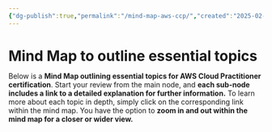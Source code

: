 ```yaml
---
{"dg-publish":true,"permalink":"/mind-map-aws-ccp/","created":"2025-02-06T13:29:04.459+05:30"}
---
```


# Mind Map to outline essential topics

<style>
* {
  margin: 0;
  padding: 0;
}
#mindmap {
  display: block;
  width: 70vw;
  height: 80vh;
}
</style>
<link rel="stylesheet" href="https://cdn.jsdelivr.net/npm/markmap-toolbar@0.15.4/dist/style.css">

<p>Below is a <b>Mind Map outlining essential topics for AWS Cloud Practitioner certification</b>. Start your review from the main node, and <b>each sub-node includes a link to a detailed explanation for further information.</b> To learn more about each topic in depth, simply click on the corresponding link within the mind map. You have the option to <b>zoom in and out within the mind map for a closer or wider view.</b></p>

<svg id="mindmap"></svg>
<script src="https://cdn.jsdelivr.net/npm/d3@7.8.5/dist/d3.min.js"></script><script src="https://cdn.jsdelivr.net/npm/markmap-view@0.15.4/dist/browser/index.js"></script><script src="https://cdn.jsdelivr.net/npm/markmap-toolbar@0.15.4/dist/index.js"></script><script>(()=>{setTimeout(()=>{const{markmap:M,mm:ge}=window,me=new M.Toolbar;me.attach(ge);const fe=me.render();fe.setAttribute("style","position:absolute;bottom:20px;right:20px"),document.body.append(fe)})})()</script><script>((F,I,R,H)=>{const X=F();window.mm=X.Markmap.create("svg#mindmap",(I||X.deriveOptions)(H),R)})(()=>window.markmap,null,{"type":"list_item","depth":0,"payload":{"lines":[0,1]},"content":"AWS Cloud Practitioner Study Notes","children":[{"type":"list_item","depth":1,"payload":{"lines":[1,2]},"content":"<a href=\"https://kananinirav.com/study-guide.html\">Study Guide</a>","children":[]},{"type":"list_item","depth":1,"payload":{"lines":[2,3]},"content":"<a href=\"https://kananinirav.com/sections/cloud_computing.html#cloud-computing\">Cloud Computing</a>","children":[{"type":"list_item","depth":2,"payload":{"lines":[3,4]},"content":"<a href=\"https://kananinirav.com/sections/cloud_computing.html#what-is-cloud-computing\">What is Cloud Computing?</a>","children":[{"type":"list_item","depth":3,"payload":{"lines":[4,5]},"content":"<a href=\"https://kananinirav.com/sections/cloud_computing.html#the-deployment-models-of-the-cloud\">The Deployment Models of the Cloud</a>","children":[]},{"type":"list_item","depth":3,"payload":{"lines":[5,6]},"content":"<a href=\"https://kananinirav.com/sections/cloud_computing.html#the-five-characteristics-of-cloud-computing\">The Five Characteristics of Cloud Computing</a>","children":[]},{"type":"list_item","depth":3,"payload":{"lines":[6,7]},"content":"<a href=\"https://kananinirav.com/sections/cloud_computing.html#six-advantages-of-cloud-computing\">Six Advantages of Cloud Computing</a>","children":[]},{"type":"list_item","depth":3,"payload":{"lines":[7,8]},"content":"<a href=\"https://kananinirav.com/sections/cloud_computing.html#problems-solved-by-the-cloud\">Problems solved by the Cloud</a>","children":[]},{"type":"list_item","depth":3,"payload":{"lines":[8,9]},"content":"<a href=\"https://kananinirav.com/sections/cloud_computing.html#types-of-cloud-computing\">Types of Cloud Computing</a>","children":[]},{"type":"list_item","depth":3,"payload":{"lines":[9,10]},"content":"<a href=\"https://kananinirav.com/sections/cloud_computing.html#example-of-cloud-computing-types\">Example of Cloud Computing Types</a>","children":[]},{"type":"list_item","depth":3,"payload":{"lines":[10,11]},"content":"<a href=\"https://kananinirav.com/sections/cloud_computing.html#pricing-of-the-cloud--quick-overview\">Pricing of the Cloud – Quick Overview</a>","children":[]},{"type":"list_item","depth":3,"payload":{"lines":[11,12]},"content":"<a href=\"https://kananinirav.com/sections/cloud_computing.html#aws-cloud-use-cases\">AWS Cloud Use Cases</a>","children":[]}]},{"type":"list_item","depth":2,"payload":{"lines":[12,13]},"content":"<a href=\"https://kananinirav.com/sections/cloud_computing.html#aws-global-infrastructure\">AWS Global Infrastructure</a>","children":[{"type":"list_item","depth":3,"payload":{"lines":[13,14]},"content":"<a href=\"https://kananinirav.com/sections/cloud_computing.html#aws-regions\">AWS Regions</a>","children":[]},{"type":"list_item","depth":3,"payload":{"lines":[14,15]},"content":"<a href=\"https://kananinirav.com/sections/cloud_computing.html#how-to-choose-an-aws-region\">How to choose an AWS Region?</a>","children":[]},{"type":"list_item","depth":3,"payload":{"lines":[15,16]},"content":"<a href=\"https://kananinirav.com/sections/cloud_computing.html#aws-availability-zones\">AWS Availability Zones</a>","children":[]},{"type":"list_item","depth":3,"payload":{"lines":[16,17]},"content":"<a href=\"https://kananinirav.com/sections/cloud_computing.html#aws-points-of-presence-edge-locations\">AWS Points of Presence (Edge Locations)</a>","children":[]}]},{"type":"list_item","depth":2,"payload":{"lines":[17,18]},"content":"<a href=\"https://kananinirav.com/sections/cloud_computing.html#tour-of-the-aws-console\">Tour of the AWS Console</a>","children":[]},{"type":"list_item","depth":2,"payload":{"lines":[18,19]},"content":"<a href=\"https://kananinirav.com/sections/cloud_computing.html#shared-responsibility-model\">Shared Responsibility Model</a>","children":[]}]},{"type":"list_item","depth":1,"payload":{"lines":[19,20]},"content":"<a href=\"https://kananinirav.com/sections/iam.html#iam-identity-access--management\">IAM: Identity Access &amp; Management</a>","children":[{"type":"list_item","depth":2,"payload":{"lines":[20,21]},"content":"<a href=\"https://kananinirav.com/sections/iam.html#what-is-iam\">What Is IAM?</a>","children":[{"type":"list_item","depth":3,"payload":{"lines":[21,22]},"content":"<a href=\"https://kananinirav.com/sections/iam.html#iam-users--groups\">IAM: Users &amp; Groups</a>","children":[]},{"type":"list_item","depth":3,"payload":{"lines":[22,23]},"content":"<a href=\"https://kananinirav.com/sections/iam.html#iam-permissions\">IAM: Permissions</a>","children":[]},{"type":"list_item","depth":3,"payload":{"lines":[23,24]},"content":"<a href=\"https://kananinirav.com/sections/iam.html#iam-policies-inheritance\">IAM Policies Inheritance</a>","children":[]},{"type":"list_item","depth":3,"payload":{"lines":[24,25]},"content":"<a href=\"https://kananinirav.com/sections/iam.html#iam-policies-structure\">IAM Policies Structure</a>","children":[]},{"type":"list_item","depth":3,"payload":{"lines":[25,26]},"content":"<a href=\"https://kananinirav.com/sections/iam.html#iam--password-policy\">IAM – Password Policy</a>","children":[]},{"type":"list_item","depth":3,"payload":{"lines":[26,27]},"content":"<a href=\"https://kananinirav.com/sections/iam.html#iam-roles-for-services\">IAM Roles for Services</a>","children":[]},{"type":"list_item","depth":3,"payload":{"lines":[27,28]},"content":"<a href=\"https://kananinirav.com/sections/iam.html#iam-security-tools\">IAM Security Tools</a>","children":[]},{"type":"list_item","depth":3,"payload":{"lines":[28,29]},"content":"<a href=\"https://kananinirav.com/sections/iam.html#iam-guidelines--best-practices\">IAM Guidelines &amp; Best Practices</a>","children":[]},{"type":"list_item","depth":3,"payload":{"lines":[29,30]},"content":"<a href=\"https://kananinirav.com/sections/iam.html#shared-responsibility-model-for-iam\">Shared Responsibility Model for IAM</a>","children":[]}]},{"type":"list_item","depth":2,"payload":{"lines":[30,31]},"content":"<a href=\"https://kananinirav.com/sections/iam.html#multi-factor-authentication---mfa\">Multi Factor Authentication - MFA</a>","children":[]},{"type":"list_item","depth":2,"payload":{"lines":[31,32]},"content":"<a href=\"https://kananinirav.com/sections/iam.html#mfa-devices-options-in-aws\">MFA devices options in AWS</a>","children":[]},{"type":"list_item","depth":2,"payload":{"lines":[32,33]},"content":"<a href=\"https://kananinirav.com/sections/iam.html#how-can-users-access-aws-\">How can users access AWS ?</a>","children":[]},{"type":"list_item","depth":2,"payload":{"lines":[33,34]},"content":"<a href=\"https://kananinirav.com/sections/iam.html#whats-the-aws-cli\">What’s the AWS CLI?</a>","children":[]},{"type":"list_item","depth":2,"payload":{"lines":[34,35]},"content":"<a href=\"https://kananinirav.com/sections/iam.html#whats-the-aws-sdk\">What’s the AWS SDK?</a>","children":[]},{"type":"list_item","depth":2,"payload":{"lines":[35,36]},"content":"<a href=\"https://kananinirav.com/sections/iam.html#iam-section--summary\">IAM Section – Summary</a>","children":[]}]},{"type":"list_item","depth":1,"payload":{"lines":[36,37]},"content":"<a href=\"https://kananinirav.com/sections/ec2.html#ec2-virtual-machines\">EC2: Virtual Machines</a>","children":[{"type":"list_item","depth":2,"payload":{"lines":[37,38]},"content":"<a href=\"https://kananinirav.com/sections/ec2.html#what-is-amazon-ec2\">What is Amazon EC2?</a>","children":[{"type":"list_item","depth":3,"payload":{"lines":[38,39]},"content":"<a href=\"https://kananinirav.com/sections/ec2.html#ec2-sizing--configuration-options\">EC2 sizing &amp; configuration options</a>","children":[]},{"type":"list_item","depth":3,"payload":{"lines":[39,40]},"content":"<a href=\"https://kananinirav.com/sections/ec2.html#ec2-user-data\">EC2 User Data</a>","children":[]},{"type":"list_item","depth":3,"payload":{"lines":[40,41]},"content":"<a href=\"https://kananinirav.com/sections/ec2.html#ec2-instance-types---overview\">EC2 Instance Types - Overview</a>","children":[{"type":"list_item","depth":4,"payload":{"lines":[41,42]},"content":"<a href=\"https://kananinirav.com/sections/ec2.html#general-purpose\">General Purpose</a>","children":[]},{"type":"list_item","depth":4,"payload":{"lines":[42,43]},"content":"<a href=\"https://kananinirav.com/sections/ec2.html#compute-optimized\">Compute Optimized</a>","children":[]},{"type":"list_item","depth":4,"payload":{"lines":[43,44]},"content":"<a href=\"https://kananinirav.com/sections/ec2.html#memory-optimized\">Memory Optimized</a>","children":[]},{"type":"list_item","depth":4,"payload":{"lines":[44,45]},"content":"<a href=\"https://kananinirav.com/sections/ec2.html#storage-optimized\">Storage Optimized</a>","children":[]}]},{"type":"list_item","depth":3,"payload":{"lines":[45,46]},"content":"<a href=\"https://kananinirav.com/sections/ec2.html#ec2-instance-types-example\">EC2 Instance Types: example</a>","children":[]}]},{"type":"list_item","depth":2,"payload":{"lines":[46,47]},"content":"<a href=\"https://kananinirav.com/sections/ec2.html#introduction-to-security-groups\">Introduction to Security Groups</a>","children":[{"type":"list_item","depth":3,"payload":{"lines":[47,48]},"content":"<a href=\"https://kananinirav.com/sections/ec2.html#deeper-dive\">Deeper Dive</a>","children":[]},{"type":"list_item","depth":3,"payload":{"lines":[48,49]},"content":"<a href=\"https://kananinirav.com/sections/ec2.html#security-groups-diagram\">Security Groups Diagram</a>","children":[]},{"type":"list_item","depth":3,"payload":{"lines":[49,50]},"content":"<a href=\"https://kananinirav.com/sections/ec2.html#good-to-know\">Good to know</a>","children":[]}]},{"type":"list_item","depth":2,"payload":{"lines":[50,51]},"content":"<a href=\"https://kananinirav.com/sections/ec2.html#classic-ports-to-know\">Classic Ports to know</a>","children":[]},{"type":"list_item","depth":2,"payload":{"lines":[51,52]},"content":"<a href=\"https://kananinirav.com/sections/ec2.html#ec2-instance-launch-types\">EC2 Instance Launch Types</a>","children":[{"type":"list_item","depth":3,"payload":{"lines":[52,53]},"content":"<a href=\"https://kananinirav.com/sections/ec2.html#on-demand-instance\">On Demand Instance</a>","children":[]},{"type":"list_item","depth":3,"payload":{"lines":[53,54]},"content":"<a href=\"https://kananinirav.com/sections/ec2.html#reserved-instances\">Reserved Instances</a>","children":[]},{"type":"list_item","depth":3,"payload":{"lines":[54,55]},"content":"<a href=\"https://kananinirav.com/sections/ec2.html#savings-plans\">Savings Plans</a>","children":[]},{"type":"list_item","depth":3,"payload":{"lines":[55,56]},"content":"<a href=\"https://kananinirav.com/sections/ec2.html#spot-instances\">Spot Instances</a>","children":[]},{"type":"list_item","depth":3,"payload":{"lines":[56,57]},"content":"<a href=\"https://kananinirav.com/sections/ec2.html#dedicated-hosts\">Dedicated Hosts</a>","children":[]},{"type":"list_item","depth":3,"payload":{"lines":[57,58]},"content":"<a href=\"https://kananinirav.com/sections/ec2.html#dedicated-instances\">Dedicated Instances</a>","children":[]},{"type":"list_item","depth":3,"payload":{"lines":[58,59]},"content":"<a href=\"https://kananinirav.com/sections/ec2.html#capacity-reservations\">Capacity Reservations</a>","children":[]}]},{"type":"list_item","depth":2,"payload":{"lines":[59,60]},"content":"<a href=\"https://kananinirav.com/sections/ec2.html#which-purchasing-option-is-right-for-me\">Which purchasing option is right for me?</a>","children":[]},{"type":"list_item","depth":2,"payload":{"lines":[60,61]},"content":"<a href=\"https://kananinirav.com/sections/ec2.html#price-comparison-example--m4large--us-east-1\">Price Comparison Example – m4.large – us-east-1</a>","children":[]},{"type":"list_item","depth":2,"payload":{"lines":[61,62]},"content":"<a href=\"https://kananinirav.com/sections/ec2.html#shared-responsibility-model-for-ec2\">Shared Responsibility Model for EC2</a>","children":[]},{"type":"list_item","depth":2,"payload":{"lines":[62,63]},"content":"<a href=\"https://kananinirav.com/sections/ec2.html#ec2-section--summary\">EC2 Section – Summary</a>","children":[]}]},{"type":"list_item","depth":1,"payload":{"lines":[63,64]},"content":"<a href=\"https://kananinirav.com/sections/ec2_storage.html#ec2-instance-storage\">EC2 Instance Storage</a>","children":[{"type":"list_item","depth":2,"payload":{"lines":[64,65]},"content":"<a href=\"https://kananinirav.com/sections/ec2_storage.html#ebs-volumes\">EBS Volumes</a>","children":[{"type":"list_item","depth":3,"payload":{"lines":[65,66]},"content":"<a href=\"https://kananinirav.com/sections/ec2_storage.html#whats-an-ebs-volume\">What’s an EBS Volume?</a>","children":[]},{"type":"list_item","depth":3,"payload":{"lines":[66,67]},"content":"<a href=\"https://kananinirav.com/sections/ec2_storage.html#ebs-volume\">EBS Volume</a>","children":[]},{"type":"list_item","depth":3,"payload":{"lines":[67,68]},"content":"<a href=\"https://kananinirav.com/sections/ec2_storage.html#ebs--delete-on-termination-attribute\">EBS – Delete on Termination attribute</a>","children":[]},{"type":"list_item","depth":3,"payload":{"lines":[68,69]},"content":"<a href=\"https://kananinirav.com/sections/ec2_storage.html#ebs-snapshots\">EBS Snapshots</a>","children":[]},{"type":"list_item","depth":3,"payload":{"lines":[69,70]},"content":"<a href=\"https://kananinirav.com/sections/ec2_storage.html#ebs-snapshots-features\">EBS Snapshots Features</a>","children":[]}]},{"type":"list_item","depth":2,"payload":{"lines":[70,71]},"content":"<a href=\"https://kananinirav.com/sections/ec2_storage.html#efs-elastic-file-system\">EFS: Elastic File System</a>","children":[]},{"type":"list_item","depth":2,"payload":{"lines":[71,72]},"content":"<a href=\"https://kananinirav.com/sections/ec2_storage.html#efs-infrequent-access-efs-ia\">EFS Infrequent Access (EFS-IA)</a>","children":[]},{"type":"list_item","depth":2,"payload":{"lines":[72,73]},"content":"<a href=\"https://kananinirav.com/sections/ec2_storage.html#amazon-fsx--overview\">Amazon FSx – Overview</a>","children":[{"type":"list_item","depth":3,"payload":{"lines":[73,74]},"content":"<a href=\"https://kananinirav.com/sections/ec2_storage.html#amazon-fsx-for-windows-file-server\">Amazon FSx for Windows File Server</a>","children":[]},{"type":"list_item","depth":3,"payload":{"lines":[74,75]},"content":"<a href=\"https://kananinirav.com/sections/ec2_storage.html#amazon-fsx-for-lustre\">Amazon FSx for Lustre</a>","children":[]}]},{"type":"list_item","depth":2,"payload":{"lines":[75,76]},"content":"<a href=\"https://kananinirav.com/sections/ec2_storage.html#ec2-instance-store\">EC2 Instance Store</a>","children":[]},{"type":"list_item","depth":2,"payload":{"lines":[76,77]},"content":"<a href=\"https://kananinirav.com/sections/ec2_storage.html#shared-responsibility-model-for-ec2-storage\">Shared Responsibility Model for EC2 Storage</a>","children":[]},{"type":"list_item","depth":2,"payload":{"lines":[77,78]},"content":"<a href=\"https://kananinirav.com/sections/ec2_storage.html#ami-overview\">AMI Overview</a>","children":[{"type":"list_item","depth":3,"payload":{"lines":[78,79]},"content":"<a href=\"https://kananinirav.com/sections/ec2_storage.html#ami-process-from-an-ec2-instance\">AMI Process (from an EC2 instance)</a>","children":[]}]},{"type":"list_item","depth":2,"payload":{"lines":[79,80]},"content":"<a href=\"https://kananinirav.com/sections/ec2_storage.html#ec2-image-builder\">EC2 Image Builder</a>","children":[]}]},{"type":"list_item","depth":1,"payload":{"lines":[80,81]},"content":"<a href=\"https://kananinirav.com/sections/elb_asg.html#elastic-load-balancing--auto-scaling-groups\">Elastic Load Balancing &amp; Auto Scaling Groups</a>","children":[{"type":"list_item","depth":2,"payload":{"lines":[81,82]},"content":"<a href=\"https://kananinirav.com/sections/elb_asg.html#scalability--high-availability\">Scalability &amp; High Availability</a>","children":[]},{"type":"list_item","depth":2,"payload":{"lines":[82,83]},"content":"<a href=\"https://kananinirav.com/sections/elb_asg.html#vertical-scalability\">Vertical Scalability</a>","children":[]},{"type":"list_item","depth":2,"payload":{"lines":[83,84]},"content":"<a href=\"https://kananinirav.com/sections/elb_asg.html#horizontal-scalability\">Horizontal Scalability</a>","children":[]},{"type":"list_item","depth":2,"payload":{"lines":[84,85]},"content":"<a href=\"https://kananinirav.com/sections/elb_asg.html#high-availability\">High Availability</a>","children":[]},{"type":"list_item","depth":2,"payload":{"lines":[85,86]},"content":"<a href=\"https://kananinirav.com/sections/elb_asg.html#high-availability--scalability-for-ec2\">High Availability &amp; Scalability For EC2</a>","children":[]},{"type":"list_item","depth":2,"payload":{"lines":[86,87]},"content":"<a href=\"https://kananinirav.com/sections/elb_asg.html#scalability-vs-elasticity-vs-agility\">Scalability vs Elasticity (vs Agility)</a>","children":[]},{"type":"list_item","depth":2,"payload":{"lines":[87,88]},"content":"<a href=\"https://kananinirav.com/sections/elb_asg.html#what-is-load-balancing\">What is load balancing?</a>","children":[{"type":"list_item","depth":3,"payload":{"lines":[88,89]},"content":"<a href=\"https://kananinirav.com/sections/elb_asg.html#why-use-a-load-balancer\">Why use a load balancer?</a>","children":[]},{"type":"list_item","depth":3,"payload":{"lines":[89,90]},"content":"<a href=\"https://kananinirav.com/sections/elb_asg.html#why-use-an-elastic-load-balancer\">Why use an Elastic Load Balancer?</a>","children":[]}]},{"type":"list_item","depth":2,"payload":{"lines":[90,91]},"content":"<a href=\"https://kananinirav.com/sections/elb_asg.html#whats-an-auto-scaling-group\">What’s an Auto Scaling Group?</a>","children":[{"type":"list_item","depth":3,"payload":{"lines":[91,92]},"content":"<a href=\"https://kananinirav.com/sections/elb_asg.html#auto-scaling-groups-scaling-strategies\">Auto Scaling Groups Scaling Strategies</a>","children":[]}]},{"type":"list_item","depth":2,"payload":{"lines":[92,93]},"content":"<a href=\"https://kananinirav.com/sections/elb_asg.html#elb--asg-summary\">ELB &amp; ASG Summary</a>","children":[]}]},{"type":"list_item","depth":1,"payload":{"lines":[93,94]},"content":"<a href=\"https://kananinirav.com/sections/s3.html#amazon-s3\">Amazon S3</a>","children":[{"type":"list_item","depth":2,"payload":{"lines":[94,95]},"content":"<a href=\"https://kananinirav.com/sections/s3.html#s3-use-cases\">S3 Use cases</a>","children":[]},{"type":"list_item","depth":2,"payload":{"lines":[95,96]},"content":"<a href=\"https://kananinirav.com/sections/s3.html#amazon-s3-overview---buckets\">Amazon S3 Overview - Buckets</a>","children":[]},{"type":"list_item","depth":2,"payload":{"lines":[96,97]},"content":"<a href=\"https://kananinirav.com/sections/s3.html#amazon-s3-overview---objects\">Amazon S3 Overview - Objects</a>","children":[]},{"type":"list_item","depth":2,"payload":{"lines":[97,98]},"content":"<a href=\"https://kananinirav.com/sections/s3.html#s3-security\">S3 Security</a>","children":[]},{"type":"list_item","depth":2,"payload":{"lines":[98,99]},"content":"<a href=\"https://kananinirav.com/sections/s3.html#s3-bucket-policies\">S3 Bucket Policies</a>","children":[]},{"type":"list_item","depth":2,"payload":{"lines":[99,100]},"content":"<a href=\"https://kananinirav.com/sections/s3.html#bucket-settings-for-block-public-access\">Bucket settings for Block Public Access</a>","children":[]},{"type":"list_item","depth":2,"payload":{"lines":[100,101]},"content":"<a href=\"https://kananinirav.com/sections/s3.html#s3-websites\">S3 Websites</a>","children":[]},{"type":"list_item","depth":2,"payload":{"lines":[101,102]},"content":"<a href=\"https://kananinirav.com/sections/s3.html#s3---versioning\">S3 - Versioning</a>","children":[]},{"type":"list_item","depth":2,"payload":{"lines":[102,103]},"content":"<a href=\"https://kananinirav.com/sections/s3.html#s3-access-logs\">S3 Access Logs</a>","children":[]},{"type":"list_item","depth":2,"payload":{"lines":[103,104]},"content":"<a href=\"https://kananinirav.com/sections/s3.html#s3-replication-crr--srr\">S3 Replication (CRR &amp; SRR)</a>","children":[]},{"type":"list_item","depth":2,"payload":{"lines":[104,105]},"content":"<a href=\"https://kananinirav.com/sections/s3.html#s3-storage-classes\">S3 Storage Classes</a>","children":[{"type":"list_item","depth":3,"payload":{"lines":[105,106]},"content":"<a href=\"https://kananinirav.com/sections/s3.html#s3-durability-and-availability\">S3 Durability and Availability</a>","children":[]},{"type":"list_item","depth":3,"payload":{"lines":[106,107]},"content":"<a href=\"https://kananinirav.com/sections/s3.html#s3-standard-general-purpose\">S3 Standard General Purpose</a>","children":[]},{"type":"list_item","depth":3,"payload":{"lines":[107,108]},"content":"<a href=\"https://kananinirav.com/sections/s3.html#s3-storage-classes---infrequent-access\">S3 Storage Classes - Infrequent Access</a>","children":[{"type":"list_item","depth":4,"payload":{"lines":[108,109]},"content":"<a href=\"https://kananinirav.com/sections/s3.html#s3-standard-infrequent-access-s3-standard-ia\">S3 Standard Infrequent Access (S3 Standard-IA)</a>","children":[]},{"type":"list_item","depth":4,"payload":{"lines":[109,110]},"content":"<a href=\"https://kananinirav.com/sections/s3.html#s3-one-zone-infrequent-access-s3-one-zone-ia\">S3 One Zone Infrequent Access (S3 One Zone-IA)</a>","children":[]}]},{"type":"list_item","depth":3,"payload":{"lines":[110,111]},"content":"<a href=\"https://kananinirav.com/sections/s3.html#amazon-s3-glacier-storage-classes\">Amazon S3 Glacier Storage Classes</a>","children":[{"type":"list_item","depth":4,"payload":{"lines":[111,112]},"content":"<a href=\"https://kananinirav.com/sections/s3.html#amazon-s3-glacier-instant-retrieval\">Amazon S3 Glacier Instant Retrieval</a>","children":[]},{"type":"list_item","depth":4,"payload":{"lines":[112,113]},"content":"<a href=\"https://kananinirav.com/sections/s3.html#amazon-s3-glacier-flexible-retrieval-formerly-amazon-s3-glacier\">Amazon S3 Glacier Flexible Retrieval (formerly Amazon S3 Glacier)</a>","children":[]},{"type":"list_item","depth":4,"payload":{"lines":[113,114]},"content":"<a href=\"https://kananinirav.com/sections/s3.html#amazon-s3-glacier-deep-archive---for-long-term-storage\">Amazon S3 Glacier Deep Archive - for long term storage</a>","children":[]}]},{"type":"list_item","depth":3,"payload":{"lines":[114,115]},"content":"<a href=\"https://kananinirav.com/sections/s3.html#s3-intelligent-tiering\">S3 Intelligent-Tiering</a>","children":[]}]},{"type":"list_item","depth":2,"payload":{"lines":[115,116]},"content":"<a href=\"https://kananinirav.com/sections/s3.html#s3-object-lock--glacier-vault-lock\">S3 Object Lock &amp; Glacier Vault Lock</a>","children":[]},{"type":"list_item","depth":2,"payload":{"lines":[116,117]},"content":"<a href=\"https://kananinirav.com/sections/s3.html#shared-responsibility-model-for-s3\">Shared Responsibility Model for S3</a>","children":[]},{"type":"list_item","depth":2,"payload":{"lines":[117,118]},"content":"<a href=\"https://kananinirav.com/sections/s3.html#aws-snow-family\">AWS Snow Family</a>","children":[{"type":"list_item","depth":3,"payload":{"lines":[118,119]},"content":"<a href=\"https://kananinirav.com/sections/s3.html#data-migrations-with-aws-snow-family\">Data Migrations with AWS Snow Family</a>","children":[]},{"type":"list_item","depth":3,"payload":{"lines":[119,120]},"content":"<a href=\"https://kananinirav.com/sections/s3.html#time-to-transfer\">Time to Transfer</a>","children":[]},{"type":"list_item","depth":3,"payload":{"lines":[120,121]},"content":"<a href=\"https://kananinirav.com/sections/s3.html#snowball-edge-for-data-transfers\">Snowball Edge (for data transfers)</a>","children":[]},{"type":"list_item","depth":3,"payload":{"lines":[121,122]},"content":"<a href=\"https://kananinirav.com/sections/s3.html#aws-snowcone\">AWS Snowcone</a>","children":[]},{"type":"list_item","depth":3,"payload":{"lines":[122,123]},"content":"<a href=\"https://kananinirav.com/sections/s3.html#aws-snowmobile\">AWS Snowmobile</a>","children":[]},{"type":"list_item","depth":3,"payload":{"lines":[123,124]},"content":"<a href=\"https://kananinirav.com/sections/s3.html#snow-family---usage-process\">Snow Family - Usage Process</a>","children":[]}]},{"type":"list_item","depth":2,"payload":{"lines":[124,125]},"content":"<a href=\"https://kananinirav.com/sections/s3.html#what-is-edge-computing\">What is Edge Computing?</a>","children":[]},{"type":"list_item","depth":2,"payload":{"lines":[125,126]},"content":"<a href=\"https://kananinirav.com/sections/s3.html#snow-family---edge-computing\">Snow Family - Edge Computing</a>","children":[]},{"type":"list_item","depth":2,"payload":{"lines":[126,127]},"content":"<a href=\"https://kananinirav.com/sections/s3.html#aws-opshub\">AWS OpsHub</a>","children":[]},{"type":"list_item","depth":2,"payload":{"lines":[127,128]},"content":"<a href=\"https://kananinirav.com/sections/s3.html#hybrid-cloud-for-storage\">Hybrid Cloud for Storage</a>","children":[]},{"type":"list_item","depth":2,"payload":{"lines":[128,129]},"content":"<a href=\"https://kananinirav.com/sections/s3.html#aws-storage-gateway\">AWS Storage Gateway</a>","children":[]},{"type":"list_item","depth":2,"payload":{"lines":[129,130]},"content":"<a href=\"https://kananinirav.com/sections/s3.html#amazon-s3---summary\">Amazon S3 - Summary</a>","children":[]}]},{"type":"list_item","depth":1,"payload":{"lines":[130,131]},"content":"<a href=\"https://kananinirav.com/sections/databases.html#databases--analytics\">Databases &amp; Analytics</a>","children":[{"type":"list_item","depth":2,"payload":{"lines":[131,132]},"content":"<a href=\"https://kananinirav.com/sections/databases.html#databases-intro\">Databases Intro</a>","children":[]},{"type":"list_item","depth":2,"payload":{"lines":[132,133]},"content":"<a href=\"https://kananinirav.com/sections/databases.html#relational-databases\">Relational Databases</a>","children":[]},{"type":"list_item","depth":2,"payload":{"lines":[133,134]},"content":"<a href=\"https://kananinirav.com/sections/databases.html#nosql-databases\">NoSQL Databases</a>","children":[{"type":"list_item","depth":3,"payload":{"lines":[134,135]},"content":"<a href=\"https://kananinirav.com/sections/databases.html#nosql-data-example-json\">NoSQL data example: JSON</a>","children":[]}]},{"type":"list_item","depth":2,"payload":{"lines":[135,136]},"content":"<a href=\"https://kananinirav.com/sections/databases.html#databases--shared-responsibility-on-aws\">Databases &amp; Shared Responsibility on AWS</a>","children":[]},{"type":"list_item","depth":2,"payload":{"lines":[136,137]},"content":"<a href=\"https://kananinirav.com/sections/databases.html#aws-rds-overview\">AWS RDS Overview</a>","children":[{"type":"list_item","depth":3,"payload":{"lines":[137,138]},"content":"<a href=\"https://kananinirav.com/sections/databases.html#advantage-over-using-rds-versus-deploying-db-on-ec2\">Advantage over using RDS versus deploying DB on EC2</a>","children":[]},{"type":"list_item","depth":3,"payload":{"lines":[138,139]},"content":"<a href=\"https://kananinirav.com/sections/databases.html#rds-deployments-read-replicas-multi-az\">RDS Deployments: Read Replicas, Multi-AZ</a>","children":[]},{"type":"list_item","depth":3,"payload":{"lines":[139,140]},"content":"<a href=\"https://kananinirav.com/sections/databases.html#rds-deployments-multi-region\">RDS Deployments: Multi-Region</a>","children":[]}]},{"type":"list_item","depth":2,"payload":{"lines":[140,141]},"content":"<a href=\"https://kananinirav.com/sections/databases.html#amazon-aurora\">Amazon Aurora</a>","children":[]},{"type":"list_item","depth":2,"payload":{"lines":[141,142]},"content":"<a href=\"https://kananinirav.com/sections/databases.html#amazon-elasticache-overview\">Amazon ElastiCache Overview</a>","children":[]},{"type":"list_item","depth":2,"payload":{"lines":[142,143]},"content":"<a href=\"https://kananinirav.com/sections/databases.html#dynamodb\">DynamoDB</a>","children":[{"type":"list_item","depth":3,"payload":{"lines":[143,144]},"content":"<a href=\"https://kananinirav.com/sections/databases.html#dynamodb-accelerator---dax\">DynamoDB Accelerator - DAX</a>","children":[]},{"type":"list_item","depth":3,"payload":{"lines":[144,145]},"content":"<a href=\"https://kananinirav.com/sections/databases.html#dynamodb---global-tables\">DynamoDB - Global Tables</a>","children":[]}]},{"type":"list_item","depth":2,"payload":{"lines":[145,146]},"content":"<a href=\"https://kananinirav.com/sections/databases.html#redshift-overview\">Redshift Overview</a>","children":[]},{"type":"list_item","depth":2,"payload":{"lines":[146,147]},"content":"<a href=\"https://kananinirav.com/sections/databases.html#amazon-emr\">Amazon EMR</a>","children":[]},{"type":"list_item","depth":2,"payload":{"lines":[147,148]},"content":"<a href=\"https://kananinirav.com/sections/databases.html#amazon-athena\">Amazon Athena</a>","children":[]},{"type":"list_item","depth":2,"payload":{"lines":[148,149]},"content":"<a href=\"https://kananinirav.com/sections/databases.html#amazon-quicksight\">Amazon QuickSight</a>","children":[]},{"type":"list_item","depth":2,"payload":{"lines":[149,150]},"content":"<a href=\"https://kananinirav.com/sections/databases.html#documentdb\">DocumentDB</a>","children":[]},{"type":"list_item","depth":2,"payload":{"lines":[150,151]},"content":"<a href=\"https://kananinirav.com/sections/databases.html#amazon-neptune\">Amazon Neptune</a>","children":[]},{"type":"list_item","depth":2,"payload":{"lines":[151,152]},"content":"<a href=\"https://kananinirav.com/sections/databases.html#amazon-qldb\">Amazon QLDB</a>","children":[]},{"type":"list_item","depth":2,"payload":{"lines":[152,153]},"content":"<a href=\"https://kananinirav.com/sections/databases.html#amazon-managed-blockchain\">Amazon Managed Blockchain</a>","children":[]},{"type":"list_item","depth":2,"payload":{"lines":[153,154]},"content":"<a href=\"https://kananinirav.com/sections/databases.html#aws-glue\">AWS Glue</a>","children":[]},{"type":"list_item","depth":2,"payload":{"lines":[154,155]},"content":"<a href=\"https://kananinirav.com/sections/databases.html#dms---database-migration-service\">DMS - Database Migration Service</a>","children":[]},{"type":"list_item","depth":2,"payload":{"lines":[155,156]},"content":"<a href=\"https://kananinirav.com/sections/databases.html#databases--analytics-summary\">Databases &amp; Analytics Summary</a>","children":[]}]},{"type":"list_item","depth":1,"payload":{"lines":[156,157]},"content":"<a href=\"https://kananinirav.com/sections/other_compute.html#other-compute\">Other Compute</a>","children":[{"type":"list_item","depth":2,"payload":{"lines":[157,158]},"content":"<a href=\"https://kananinirav.com/sections/other_compute.html#what-is-docker\">What is Docker?</a>","children":[{"type":"list_item","depth":3,"payload":{"lines":[158,159]},"content":"<a href=\"https://kananinirav.com/sections/other_compute.html#where-docker-images-are-stored\">Where Docker images are stored?</a>","children":[]},{"type":"list_item","depth":3,"payload":{"lines":[159,160]},"content":"<a href=\"https://kananinirav.com/sections/other_compute.html#docker-versus-virtual-machines\">Docker versus Virtual Machines</a>","children":[]}]},{"type":"list_item","depth":2,"payload":{"lines":[160,161]},"content":"<a href=\"https://kananinirav.com/sections/other_compute.html#ecs\">ECS</a>","children":[]},{"type":"list_item","depth":2,"payload":{"lines":[161,162]},"content":"<a href=\"https://kananinirav.com/sections/other_compute.html#fargate\">Fargate</a>","children":[]},{"type":"list_item","depth":2,"payload":{"lines":[162,163]},"content":"<a href=\"https://kananinirav.com/sections/other_compute.html#ecr\">ECR</a>","children":[]},{"type":"list_item","depth":2,"payload":{"lines":[163,164]},"content":"<a href=\"https://kananinirav.com/sections/other_compute.html#whats-serverless\">What’s serverless?</a>","children":[]},{"type":"list_item","depth":2,"payload":{"lines":[164,165]},"content":"<a href=\"https://kananinirav.com/sections/other_compute.html#why-aws-lambda-\">Why AWS Lambda ?</a>","children":[{"type":"list_item","depth":3,"payload":{"lines":[165,166]},"content":"<a href=\"https://kananinirav.com/sections/other_compute.html#benefits-of-aws-lambda\">Benefits of AWS Lambda</a>","children":[]},{"type":"list_item","depth":3,"payload":{"lines":[166,167]},"content":"<a href=\"https://kananinirav.com/sections/other_compute.html#aws-lambda-language-support\">AWS Lambda language support</a>","children":[]},{"type":"list_item","depth":3,"payload":{"lines":[167,168]},"content":"<a href=\"https://kananinirav.com/sections/other_compute.html#aws-lambda-pricing-example\">AWS Lambda Pricing: example</a>","children":[]}]},{"type":"list_item","depth":2,"payload":{"lines":[168,169]},"content":"<a href=\"https://kananinirav.com/sections/other_compute.html#amazon-api-gateway\">Amazon API Gateway</a>","children":[]},{"type":"list_item","depth":2,"payload":{"lines":[169,170]},"content":"<a href=\"https://kananinirav.com/sections/other_compute.html#aws-batch\">AWS Batch</a>","children":[]},{"type":"list_item","depth":2,"payload":{"lines":[170,171]},"content":"<a href=\"https://kananinirav.com/sections/other_compute.html#batch-vs-lambda\">Batch vs Lambda</a>","children":[]},{"type":"list_item","depth":2,"payload":{"lines":[171,172]},"content":"<a href=\"https://kananinirav.com/sections/other_compute.html#amazon-lightsail\">Amazon Lightsail</a>","children":[]},{"type":"list_item","depth":2,"payload":{"lines":[172,173]},"content":"<a href=\"https://kananinirav.com/sections/other_compute.html#lambda-summary\">Lambda Summary</a>","children":[]},{"type":"list_item","depth":2,"payload":{"lines":[173,174]},"content":"<a href=\"https://kananinirav.com/sections/other_compute.html#other-compute-summary\">Other Compute Summary</a>","children":[]}]},{"type":"list_item","depth":1,"payload":{"lines":[174,175]},"content":"<a href=\"https://kananinirav.com/sections/deploying.html#deploying-and-managing-infrastructure-at-scale\">Deploying and Managing Infrastructure at Scale</a>","children":[{"type":"list_item","depth":2,"payload":{"lines":[175,176]},"content":"<a href=\"https://kananinirav.com/sections/deploying.html#what-is-cloudformation\">What is CloudFormation?</a>","children":[{"type":"list_item","depth":3,"payload":{"lines":[176,177]},"content":"<a href=\"https://kananinirav.com/sections/deploying.html#benefits-of-aws-cloudformation\">Benefits of AWS CloudFormation</a>","children":[]},{"type":"list_item","depth":3,"payload":{"lines":[177,178]},"content":"<a href=\"https://kananinirav.com/sections/deploying.html#cloudformation-stack-designer\">CloudFormation Stack Designer</a>","children":[]}]},{"type":"list_item","depth":2,"payload":{"lines":[178,179]},"content":"<a href=\"https://kananinirav.com/sections/deploying.html#aws-cloud-development-kit-cdk\">AWS Cloud Development Kit (CDK)</a>","children":[{"type":"list_item","depth":3,"payload":{"lines":[179,180]},"content":"<a href=\"https://kananinirav.com/sections/deploying.html#example-of-aws-cdk-python\">Example of AWS CDK (Python)</a>","children":[]}]},{"type":"list_item","depth":2,"payload":{"lines":[180,181]},"content":"<a href=\"https://kananinirav.com/sections/deploying.html#developer-problems-on-aws\">Developer problems on AWS</a>","children":[]},{"type":"list_item","depth":2,"payload":{"lines":[181,182]},"content":"<a href=\"https://kananinirav.com/sections/deploying.html#typical-architecture-web-app-3-tier\">Typical architecture: Web App 3-tier</a>","children":[]},{"type":"list_item","depth":2,"payload":{"lines":[182,183]},"content":"<a href=\"https://kananinirav.com/sections/deploying.html#aws-elastic-beanstalk-overview\">AWS Elastic Beanstalk Overview</a>","children":[{"type":"list_item","depth":3,"payload":{"lines":[183,184]},"content":"<a href=\"https://kananinirav.com/sections/deploying.html#elastic-beanstalk-vs-cloudformation\">Elastic Beanstalk vs CloudFormation</a>","children":[]},{"type":"list_item","depth":3,"payload":{"lines":[184,185]},"content":"<a href=\"https://kananinirav.com/sections/deploying.html#elastic-beanstalk---health-monitoring\">Elastic Beanstalk - Health Monitoring</a>","children":[]}]},{"type":"list_item","depth":2,"payload":{"lines":[185,186]},"content":"<a href=\"https://kananinirav.com/sections/deploying.html#aws-codedeploy\">AWS CodeDeploy</a>","children":[]},{"type":"list_item","depth":2,"payload":{"lines":[186,187]},"content":"<a href=\"https://kananinirav.com/sections/deploying.html#aws-codecommit\">AWS CodeCommit</a>","children":[]},{"type":"list_item","depth":2,"payload":{"lines":[187,188]},"content":"<a href=\"https://kananinirav.com/sections/deploying.html#aws-codebuild\">AWS CodeBuild</a>","children":[]},{"type":"list_item","depth":2,"payload":{"lines":[188,189]},"content":"<a href=\"https://kananinirav.com/sections/deploying.html#aws-codepipeline\">AWS CodePipeline</a>","children":[]},{"type":"list_item","depth":2,"payload":{"lines":[189,190]},"content":"<a href=\"https://kananinirav.com/sections/deploying.html#aws-codeartifact\">AWS CodeArtifact</a>","children":[]},{"type":"list_item","depth":2,"payload":{"lines":[190,191]},"content":"<a href=\"https://kananinirav.com/sections/deploying.html#aws-codestar\">AWS CodeStar</a>","children":[]},{"type":"list_item","depth":2,"payload":{"lines":[191,192]},"content":"<a href=\"https://kananinirav.com/sections/deploying.html#aws-cloud9\">AWS Cloud9</a>","children":[]},{"type":"list_item","depth":2,"payload":{"lines":[192,193]},"content":"<a href=\"https://kananinirav.com/sections/deploying.html#aws-systems-manager-ssm\">AWS Systems Manager (SSM)</a>","children":[{"type":"list_item","depth":3,"payload":{"lines":[193,194]},"content":"<a href=\"https://kananinirav.com/sections/deploying.html#how-systems-manager-works\">How Systems Manager works</a>","children":[]},{"type":"list_item","depth":3,"payload":{"lines":[194,195]},"content":"<a href=\"https://kananinirav.com/sections/deploying.html#systems-manager---ssm-session-manager\">Systems Manager - SSM Session Manager</a>","children":[]}]},{"type":"list_item","depth":2,"payload":{"lines":[195,196]},"content":"<a href=\"https://kananinirav.com/sections/deploying.html#aws-opsworks\">AWS OpsWorks</a>","children":[{"type":"list_item","depth":3,"payload":{"lines":[196,197]},"content":"<a href=\"https://kananinirav.com/sections/deploying.html#opsworks-architecture\">OpsWorks Architecture</a>","children":[]}]},{"type":"list_item","depth":2,"payload":{"lines":[197,198]},"content":"<a href=\"https://kananinirav.com/sections/deploying.html#deployment---summary\">Deployment - Summary</a>","children":[]},{"type":"list_item","depth":2,"payload":{"lines":[198,199]},"content":"<a href=\"https://kananinirav.com/sections/deploying.html#developer-services---summary\">Developer Services - Summary</a>","children":[]}]},{"type":"list_item","depth":1,"payload":{"lines":[199,200]},"content":"<a href=\"https://kananinirav.com/sections/global_infrastructure.html#global-infrastructure\">Global Infrastructure</a>","children":[{"type":"list_item","depth":2,"payload":{"lines":[200,201]},"content":"<a href=\"https://kananinirav.com/sections/global_infrastructure.html#why-make-a-global-application\">Why make a global application?</a>","children":[{"type":"list_item","depth":3,"payload":{"lines":[201,202]},"content":"<a href=\"https://kananinirav.com/sections/global_infrastructure.html#global-aws-infrastructure\">Global AWS Infrastructure</a>","children":[]},{"type":"list_item","depth":3,"payload":{"lines":[202,203]},"content":"<a href=\"https://kananinirav.com/sections/global_infrastructure.html#global-applications-in-aws\">Global Applications in AWS</a>","children":[]}]},{"type":"list_item","depth":2,"payload":{"lines":[203,204]},"content":"<a href=\"https://kananinirav.com/sections/global_infrastructure.html#amazon-route-53-overview\">Amazon Route 53 Overview</a>","children":[{"type":"list_item","depth":3,"payload":{"lines":[204,205]},"content":"<a href=\"https://kananinirav.com/sections/global_infrastructure.html#route-53---diagram-for-a-record\">Route 53 - Diagram for A Record</a>","children":[]}]},{"type":"list_item","depth":2,"payload":{"lines":[205,206]},"content":"<a href=\"https://kananinirav.com/sections/global_infrastructure.html#route-53-routing-policies\">Route 53 Routing Policies</a>","children":[{"type":"list_item","depth":3,"payload":{"lines":[206,207]},"content":"<a href=\"https://kananinirav.com/sections/global_infrastructure.html#simple-routing-policy\">simple routing policy</a>","children":[]},{"type":"list_item","depth":3,"payload":{"lines":[207,208]},"content":"<a href=\"https://kananinirav.com/sections/global_infrastructure.html#weighted-routing-policy\">weighted routing policy</a>","children":[]},{"type":"list_item","depth":3,"payload":{"lines":[208,209]},"content":"<a href=\"https://kananinirav.com/sections/global_infrastructure.html#latency-routing-policy\">latency routing policy</a>","children":[]},{"type":"list_item","depth":3,"payload":{"lines":[209,210]},"content":"<a href=\"https://kananinirav.com/sections/global_infrastructure.html#failover-routing-policy\">failover routing policy</a>","children":[]}]},{"type":"list_item","depth":2,"payload":{"lines":[210,211]},"content":"<a href=\"https://kananinirav.com/sections/global_infrastructure.html#aws-cloudfront\">AWS CloudFront</a>","children":[{"type":"list_item","depth":3,"payload":{"lines":[211,212]},"content":"<a href=\"https://kananinirav.com/sections/global_infrastructure.html#cloudfront---origins\">CloudFront - Origins</a>","children":[]},{"type":"list_item","depth":3,"payload":{"lines":[212,213]},"content":"<a href=\"https://kananinirav.com/sections/global_infrastructure.html#cloudfront-vs-s3-cross-region-replication\">CloudFront vs S3 Cross Region Replication</a>","children":[]},{"type":"list_item","depth":3,"payload":{"lines":[213,214]},"content":"<a href=\"https://kananinirav.com/sections/global_infrastructure.html#s3-transfer-acceleration\">S3 Transfer Acceleration</a>","children":[]}]},{"type":"list_item","depth":2,"payload":{"lines":[214,215]},"content":"<a href=\"https://kananinirav.com/sections/global_infrastructure.html#aws-global-accelerator\">AWS Global Accelerator</a>","children":[{"type":"list_item","depth":3,"payload":{"lines":[215,216]},"content":"<a href=\"https://kananinirav.com/sections/global_infrastructure.html#aws-global-accelerator-vs-cloudfront\">AWS Global Accelerator vs CloudFront</a>","children":[]}]},{"type":"list_item","depth":2,"payload":{"lines":[216,217]},"content":"<a href=\"https://kananinirav.com/sections/global_infrastructure.html#aws-outposts\">AWS Outposts</a>","children":[{"type":"list_item","depth":3,"payload":{"lines":[217,218]},"content":"<a href=\"https://kananinirav.com/sections/global_infrastructure.html#aws-outposts-benefits\">AWS Outposts Benefits</a>","children":[]}]},{"type":"list_item","depth":2,"payload":{"lines":[218,219]},"content":"<a href=\"https://kananinirav.com/sections/global_infrastructure.html#aws-wavelength\">AWS WaveLength</a>","children":[]},{"type":"list_item","depth":2,"payload":{"lines":[219,220]},"content":"<a href=\"https://kananinirav.com/sections/global_infrastructure.html#aws-local-zones\">AWS Local Zones</a>","children":[]},{"type":"list_item","depth":2,"payload":{"lines":[220,221]},"content":"<a href=\"https://kananinirav.com/sections/global_infrastructure.html#global-applications---summary\">Global Applications - Summary</a>","children":[]}]},{"type":"list_item","depth":1,"payload":{"lines":[221,222]},"content":"<a href=\"https://kananinirav.com/sections/cloud_integration.html#cloud-integration\">Cloud Integration</a>","children":[{"type":"list_item","depth":2,"payload":{"lines":[222,223]},"content":"<a href=\"https://kananinirav.com/sections/cloud_integration.html#section-introduction\">Section Introduction</a>","children":[]},{"type":"list_item","depth":2,"payload":{"lines":[223,224]},"content":"<a href=\"https://kananinirav.com/sections/cloud_integration.html#amazon-sqs---simple-queue-service\">Amazon SQS - Simple Queue Service</a>","children":[]},{"type":"list_item","depth":2,"payload":{"lines":[224,225]},"content":"<a href=\"https://kananinirav.com/sections/cloud_integration.html#amazon-kinesis\">Amazon Kinesis</a>","children":[]},{"type":"list_item","depth":2,"payload":{"lines":[225,226]},"content":"<a href=\"https://kananinirav.com/sections/cloud_integration.html#amazon-sns\">Amazon SNS</a>","children":[]},{"type":"list_item","depth":2,"payload":{"lines":[226,227]},"content":"<a href=\"https://kananinirav.com/sections/cloud_integration.html#amazon-mq\">Amazon MQ</a>","children":[]},{"type":"list_item","depth":2,"payload":{"lines":[227,228]},"content":"<a href=\"https://kananinirav.com/sections/cloud_integration.html#integration---summary\">Integration - Summary</a>","children":[]}]},{"type":"list_item","depth":1,"payload":{"lines":[228,229]},"content":"<a href=\"https://kananinirav.com/sections/cloud_monitoring.html#cloud-monitoring\">Cloud Monitoring</a>","children":[{"type":"list_item","depth":2,"payload":{"lines":[229,230]},"content":"<a href=\"https://kananinirav.com/sections/cloud_monitoring.html#amazon-cloudwatch\">Amazon CloudWatch</a>","children":[{"type":"list_item","depth":3,"payload":{"lines":[230,231]},"content":"<a href=\"https://kananinirav.com/sections/cloud_monitoring.html#important-metrics\">Important Metrics</a>","children":[]},{"type":"list_item","depth":3,"payload":{"lines":[231,232]},"content":"<a href=\"https://kananinirav.com/sections/cloud_monitoring.html#amazon-cloudwatch-alarms\">Amazon CloudWatch Alarms</a>","children":[]},{"type":"list_item","depth":3,"payload":{"lines":[232,233]},"content":"<a href=\"https://kananinirav.com/sections/cloud_monitoring.html#amazon-cloudwatch-logs\">Amazon CloudWatch Logs</a>","children":[{"type":"list_item","depth":4,"payload":{"lines":[233,234]},"content":"<a href=\"https://kananinirav.com/sections/cloud_monitoring.html#cloudwatch-logs-for-ec2\">CloudWatch Logs for EC2</a>","children":[]}]},{"type":"list_item","depth":3,"payload":{"lines":[234,235]},"content":"<a href=\"https://kananinirav.com/sections/cloud_monitoring.html#amazon-cloudwatch-events\">Amazon CloudWatch Events</a>","children":[]},{"type":"list_item","depth":3,"payload":{"lines":[235,236]},"content":"<a href=\"https://kananinirav.com/sections/cloud_monitoring.html#amazon-eventbridge\">Amazon EventBridge</a>","children":[]}]},{"type":"list_item","depth":2,"payload":{"lines":[236,237]},"content":"<a href=\"https://kananinirav.com/sections/cloud_monitoring.html#aws-cloudtrail\">AWS CloudTrail</a>","children":[{"type":"list_item","depth":3,"payload":{"lines":[237,238]},"content":"<a href=\"https://kananinirav.com/sections/cloud_monitoring.html#cloudtrail-events\">CloudTrail Events</a>","children":[]},{"type":"list_item","depth":3,"payload":{"lines":[238,239]},"content":"<a href=\"https://kananinirav.com/sections/cloud_monitoring.html#cloudtrail-insights-events\">CloudTrail Insights Events</a>","children":[]},{"type":"list_item","depth":3,"payload":{"lines":[239,240]},"content":"<a href=\"https://kananinirav.com/sections/cloud_monitoring.html#cloudtrail-events-retention\">CloudTrail Events Retention</a>","children":[]}]},{"type":"list_item","depth":2,"payload":{"lines":[240,241]},"content":"<a href=\"https://kananinirav.com/sections/cloud_monitoring.html#aws-x-ray\">AWS X-Ray</a>","children":[{"type":"list_item","depth":3,"payload":{"lines":[241,242]},"content":"<a href=\"https://kananinirav.com/sections/cloud_monitoring.html#aws-x-ray-advantages\">AWS X-Ray advantages</a>","children":[]}]},{"type":"list_item","depth":2,"payload":{"lines":[242,243]},"content":"<a href=\"https://kananinirav.com/sections/cloud_monitoring.html#amazon-codeguru\">Amazon CodeGuru</a>","children":[{"type":"list_item","depth":3,"payload":{"lines":[243,244]},"content":"<a href=\"https://kananinirav.com/sections/cloud_monitoring.html#amazon-codeguru-reviewer\">Amazon CodeGuru Reviewer</a>","children":[]},{"type":"list_item","depth":3,"payload":{"lines":[244,245]},"content":"<a href=\"https://kananinirav.com/sections/cloud_monitoring.html#amazon-codeguru-profiler\">Amazon CodeGuru Profiler</a>","children":[]}]},{"type":"list_item","depth":2,"payload":{"lines":[245,246]},"content":"<a href=\"https://kananinirav.com/sections/cloud_monitoring.html#aws-status---service-health-dashboard\">AWS Status - Service Health Dashboard</a>","children":[]},{"type":"list_item","depth":2,"payload":{"lines":[246,247]},"content":"<a href=\"https://kananinirav.com/sections/cloud_monitoring.html#aws-personal-health-dashboard\">AWS Personal Health Dashboard</a>","children":[]},{"type":"list_item","depth":2,"payload":{"lines":[247,248]},"content":"<a href=\"https://kananinirav.com/sections/cloud_monitoring.html#cloud-monitoring-summary\">Cloud Monitoring Summary</a>","children":[]}]},{"type":"list_item","depth":1,"payload":{"lines":[248,249]},"content":"<a href=\"https://kananinirav.com/sections/vpc.html#vpc\">VPC</a>","children":[{"type":"list_item","depth":2,"payload":{"lines":[249,250]},"content":"<a href=\"https://kananinirav.com/sections/vpc.html#vpc--subnets-primer\">VPC &amp; Subnets Primer</a>","children":[]},{"type":"list_item","depth":2,"payload":{"lines":[250,251]},"content":"<a href=\"https://kananinirav.com/sections/vpc.html#internet-gateway--nat-gateways\">Internet Gateway &amp; NAT Gateways</a>","children":[]},{"type":"list_item","depth":2,"payload":{"lines":[251,252]},"content":"<a href=\"https://kananinirav.com/sections/vpc.html#network-acl--security-groups\">Network ACL &amp; Security Groups</a>","children":[{"type":"list_item","depth":3,"payload":{"lines":[252,253]},"content":"<a href=\"https://kananinirav.com/sections/vpc.html#network-acls-vs-security-groups\">Network ACLs vs Security Groups</a>","children":[]}]},{"type":"list_item","depth":2,"payload":{"lines":[253,254]},"content":"<a href=\"https://kananinirav.com/sections/vpc.html#vpc-flow-logs\">VPC Flow Logs</a>","children":[]},{"type":"list_item","depth":2,"payload":{"lines":[254,255]},"content":"<a href=\"https://kananinirav.com/sections/vpc.html#vpc-peering\">VPC Peering</a>","children":[]},{"type":"list_item","depth":2,"payload":{"lines":[255,256]},"content":"<a href=\"https://kananinirav.com/sections/vpc.html#vpc-endpoints\">VPC Endpoints</a>","children":[]},{"type":"list_item","depth":2,"payload":{"lines":[256,257]},"content":"<a href=\"https://kananinirav.com/sections/vpc.html#site-to-site-vpn--direct-connect\">Site to Site VPN &amp; Direct Connect</a>","children":[]},{"type":"list_item","depth":2,"payload":{"lines":[257,258]},"content":"<a href=\"https://kananinirav.com/sections/vpc.html#transit-gateway\">Transit Gateway</a>","children":[]},{"type":"list_item","depth":2,"payload":{"lines":[258,259]},"content":"<a href=\"https://kananinirav.com/sections/vpc.html#vpc-summary\">VPC Summary</a>","children":[]}]},{"type":"list_item","depth":1,"payload":{"lines":[259,260]},"content":"<a href=\"https://kananinirav.com/sections/security_compliance.html#security--compliance\">Security &amp; Compliance</a>","children":[{"type":"list_item","depth":2,"payload":{"lines":[260,261]},"content":"<a href=\"https://kananinirav.com/sections/security_compliance.html#aws-shared-responsibility-model\">AWS Shared Responsibility Model</a>","children":[{"type":"list_item","depth":3,"payload":{"lines":[261,262]},"content":"<a href=\"https://kananinirav.com/sections/security_compliance.html#example-for-rds\">Example, for RDS</a>","children":[]},{"type":"list_item","depth":3,"payload":{"lines":[262,263]},"content":"<a href=\"https://kananinirav.com/sections/security_compliance.html#example-for-s3\">Example, for S3</a>","children":[]}]},{"type":"list_item","depth":2,"payload":{"lines":[263,264]},"content":"<a href=\"https://kananinirav.com/sections/security_compliance.html#ddos-protection-on-aws\">DDOS Protection on AWS</a>","children":[]},{"type":"list_item","depth":2,"payload":{"lines":[264,265]},"content":"<a href=\"https://kananinirav.com/sections/security_compliance.html#aws-shield\">AWS Shield</a>","children":[]},{"type":"list_item","depth":2,"payload":{"lines":[265,266]},"content":"<a href=\"https://kananinirav.com/sections/security_compliance.html#aws-waf---web-application-firewall\">AWS WAF - Web Application Firewall</a>","children":[]},{"type":"list_item","depth":2,"payload":{"lines":[266,267]},"content":"<a href=\"https://kananinirav.com/sections/security_compliance.html#penetration-testing-on-aws-cloud\">Penetration Testing on AWS Cloud</a>","children":[]},{"type":"list_item","depth":2,"payload":{"lines":[267,268]},"content":"<a href=\"https://kananinirav.com/sections/security_compliance.html#data-at-rest-vs-data-in-transit\">Data at rest vs. Data in transit</a>","children":[]},{"type":"list_item","depth":2,"payload":{"lines":[268,269]},"content":"<a href=\"https://kananinirav.com/sections/security_compliance.html#aws-kms-key-management-service\">AWS KMS (Key Management Service)</a>","children":[]},{"type":"list_item","depth":2,"payload":{"lines":[269,270]},"content":"<a href=\"https://kananinirav.com/sections/security_compliance.html#cloudhsm\">CloudHSM</a>","children":[]},{"type":"list_item","depth":2,"payload":{"lines":[270,271]},"content":"<a href=\"https://kananinirav.com/sections/security_compliance.html#types-of-customer-master-keys-cmk\">Types of Customer Master Keys: CMK</a>","children":[{"type":"list_item","depth":3,"payload":{"lines":[271,272]},"content":"<a href=\"https://kananinirav.com/sections/security_compliance.html#customer-managed-cmk\">Customer Managed CMK</a>","children":[]},{"type":"list_item","depth":3,"payload":{"lines":[272,273]},"content":"<a href=\"https://kananinirav.com/sections/security_compliance.html#aws-managed-cmk\">AWS managed CMK</a>","children":[]},{"type":"list_item","depth":3,"payload":{"lines":[273,274]},"content":"<a href=\"https://kananinirav.com/sections/security_compliance.html#aws-owned-cmk\">AWS owned CMK</a>","children":[]},{"type":"list_item","depth":3,"payload":{"lines":[274,275]},"content":"<a href=\"https://kananinirav.com/sections/security_compliance.html#cloudhsm-keys-custom-keystore\">CloudHSM Keys (custom keystore)</a>","children":[]}]},{"type":"list_item","depth":2,"payload":{"lines":[275,276]},"content":"<a href=\"https://kananinirav.com/sections/security_compliance.html#aws-certificate-manager-acm\">AWS Certificate Manager (ACM)</a>","children":[]},{"type":"list_item","depth":2,"payload":{"lines":[276,277]},"content":"<a href=\"https://kananinirav.com/sections/security_compliance.html#aws-secrets-manager\">AWS Secrets Manager</a>","children":[]},{"type":"list_item","depth":2,"payload":{"lines":[277,278]},"content":"<a href=\"https://kananinirav.com/sections/security_compliance.html#aws-artifact-not-really-a-service\">AWS Artifact (not really a service)</a>","children":[]},{"type":"list_item","depth":2,"payload":{"lines":[278,279]},"content":"<a href=\"https://kananinirav.com/sections/security_compliance.html#amazon-guardduty\">Amazon GuardDuty</a>","children":[]},{"type":"list_item","depth":2,"payload":{"lines":[279,280]},"content":"<a href=\"https://kananinirav.com/sections/security_compliance.html#amazon-inspector\">Amazon Inspector</a>","children":[{"type":"list_item","depth":3,"payload":{"lines":[280,281]},"content":"<a href=\"https://kananinirav.com/sections/security_compliance.html#what-does-aws-inspector-evaluate\">What does AWS Inspector evaluate?</a>","children":[]}]},{"type":"list_item","depth":2,"payload":{"lines":[281,282]},"content":"<a href=\"https://kananinirav.com/sections/security_compliance.html#aws-config\">AWS Config</a>","children":[]},{"type":"list_item","depth":2,"payload":{"lines":[282,283]},"content":"<a href=\"https://kananinirav.com/sections/security_compliance.html#amazon-macie\">Amazon Macie</a>","children":[]},{"type":"list_item","depth":2,"payload":{"lines":[283,284]},"content":"<a href=\"https://kananinirav.com/sections/security_compliance.html#aws-security-hub\">AWS Security Hub</a>","children":[]},{"type":"list_item","depth":2,"payload":{"lines":[284,285]},"content":"<a href=\"https://kananinirav.com/sections/security_compliance.html#amazon-detective\">Amazon Detective</a>","children":[]},{"type":"list_item","depth":2,"payload":{"lines":[285,286]},"content":"<a href=\"https://kananinirav.com/sections/security_compliance.html#aws-abuse\">AWS Abuse</a>","children":[]},{"type":"list_item","depth":2,"payload":{"lines":[286,287]},"content":"<a href=\"https://kananinirav.com/sections/security_compliance.html#root-user-privileges\">Root user privileges</a>","children":[]},{"type":"list_item","depth":2,"payload":{"lines":[287,288]},"content":"<a href=\"https://kananinirav.com/sections/security_compliance.html#summary\">Summary</a>","children":[]}]},{"type":"list_item","depth":1,"payload":{"lines":[288,289]},"content":"<a href=\"https://kananinirav.com/sections/machine_learning.html#machine-learning\">Machine Learning</a>","children":[{"type":"list_item","depth":2,"payload":{"lines":[289,290]},"content":"<a href=\"https://kananinirav.com/sections/machine_learning.html#amazon-rekognition\">Amazon Rekognition</a>","children":[]},{"type":"list_item","depth":2,"payload":{"lines":[290,291]},"content":"<a href=\"https://kananinirav.com/sections/machine_learning.html#amazon-transcribe\">Amazon Transcribe</a>","children":[]},{"type":"list_item","depth":2,"payload":{"lines":[291,292]},"content":"<a href=\"https://kananinirav.com/sections/machine_learning.html#amazon-polly\">Amazon Polly</a>","children":[]},{"type":"list_item","depth":2,"payload":{"lines":[292,293]},"content":"<a href=\"https://kananinirav.com/sections/machine_learning.html#amazon-translate\">Amazon Translate</a>","children":[]},{"type":"list_item","depth":2,"payload":{"lines":[293,294]},"content":"<a href=\"https://kananinirav.com/sections/machine_learning.html#amazon-lex--connect\">Amazon Lex &amp; Connect</a>","children":[{"type":"list_item","depth":3,"payload":{"lines":[294,295]},"content":"<a href=\"https://kananinirav.com/sections/machine_learning.html#amazon-lex-same-technology-that-powers-alexa\">Amazon Lex: (same technology that powers Alexa)</a>","children":[]},{"type":"list_item","depth":3,"payload":{"lines":[295,296]},"content":"<a href=\"https://kananinirav.com/sections/machine_learning.html#amazon-connect\">Amazon Connect</a>","children":[]}]},{"type":"list_item","depth":2,"payload":{"lines":[296,297]},"content":"<a href=\"https://kananinirav.com/sections/machine_learning.html#amazon-comprehend\">Amazon Comprehend</a>","children":[]},{"type":"list_item","depth":2,"payload":{"lines":[297,298]},"content":"<a href=\"https://kananinirav.com/sections/machine_learning.html#amazon-sagemaker\">Amazon SageMaker</a>","children":[]},{"type":"list_item","depth":2,"payload":{"lines":[298,299]},"content":"<a href=\"https://kananinirav.com/sections/machine_learning.html#amazon-forecast\">Amazon Forecast</a>","children":[]},{"type":"list_item","depth":2,"payload":{"lines":[299,300]},"content":"<a href=\"https://kananinirav.com/sections/machine_learning.html#amazon-kendra\">Amazon Kendra</a>","children":[]},{"type":"list_item","depth":2,"payload":{"lines":[300,301]},"content":"<a href=\"https://kananinirav.com/sections/machine_learning.html#amazon-personalize\">Amazon Personalize</a>","children":[]},{"type":"list_item","depth":2,"payload":{"lines":[301,302]},"content":"<a href=\"https://kananinirav.com/sections/machine_learning.html#amazon-textract\">Amazon Textract</a>","children":[]},{"type":"list_item","depth":2,"payload":{"lines":[302,303]},"content":"<a href=\"https://kananinirav.com/sections/machine_learning.html#summary-1\">Summary</a>","children":[]}]},{"type":"list_item","depth":1,"payload":{"lines":[303,304]},"content":"<a href=\"https://kananinirav.com/sections/account_management_billing_support.html#account-management-billing--support\">Account Management, Billing &amp; Support</a>","children":[{"type":"list_item","depth":2,"payload":{"lines":[304,305]},"content":"<a href=\"https://kananinirav.com/sections/account_management_billing_support.html#aws-organizations\">AWS Organizations</a>","children":[]},{"type":"list_item","depth":2,"payload":{"lines":[305,306]},"content":"<a href=\"https://kananinirav.com/sections/account_management_billing_support.html#multi-account-strategies\">Multi Account Strategies</a>","children":[]},{"type":"list_item","depth":2,"payload":{"lines":[306,307]},"content":"<a href=\"https://kananinirav.com/sections/account_management_billing_support.html#service-control-policies-scp\">Service Control Policies (SCP)</a>","children":[]},{"type":"list_item","depth":2,"payload":{"lines":[307,308]},"content":"<a href=\"https://kananinirav.com/sections/account_management_billing_support.html#aws-organization---consolidated-billing\">AWS Organization - Consolidated Billing</a>","children":[]},{"type":"list_item","depth":2,"payload":{"lines":[308,309]},"content":"<a href=\"https://kananinirav.com/sections/account_management_billing_support.html#aws-control-tower\">AWS Control Tower</a>","children":[]},{"type":"list_item","depth":2,"payload":{"lines":[309,310]},"content":"<a href=\"https://kananinirav.com/sections/account_management_billing_support.html#pricing-models-in-aws\">Pricing Models in AWS</a>","children":[]},{"type":"list_item","depth":2,"payload":{"lines":[310,311]},"content":"<a href=\"https://kananinirav.com/sections/account_management_billing_support.html#compute-pricing\">Compute Pricing</a>","children":[{"type":"list_item","depth":3,"payload":{"lines":[311,312]},"content":"<a href=\"https://kananinirav.com/sections/account_management_billing_support.html#ec2\">EC2</a>","children":[]},{"type":"list_item","depth":3,"payload":{"lines":[312,313]},"content":"<a href=\"https://kananinirav.com/sections/account_management_billing_support.html#lambda--ecs\">Lambda &amp; ECS</a>","children":[]}]},{"type":"list_item","depth":2,"payload":{"lines":[313,314]},"content":"<a href=\"https://kananinirav.com/sections/account_management_billing_support.html#storage-pricing\">Storage Pricing</a>","children":[{"type":"list_item","depth":3,"payload":{"lines":[314,315]},"content":"<a href=\"https://kananinirav.com/sections/account_management_billing_support.html#s3\">S3</a>","children":[]},{"type":"list_item","depth":3,"payload":{"lines":[315,316]},"content":"<a href=\"https://kananinirav.com/sections/account_management_billing_support.html#ebs\">EBS</a>","children":[]}]},{"type":"list_item","depth":2,"payload":{"lines":[316,317]},"content":"<a href=\"https://kananinirav.com/sections/account_management_billing_support.html#database-pricing---rds\">Database Pricing - RDS</a>","children":[]},{"type":"list_item","depth":2,"payload":{"lines":[317,318]},"content":"<a href=\"https://kananinirav.com/sections/account_management_billing_support.html#content-delivery---cloudfront\">Content Delivery - CloudFront</a>","children":[]},{"type":"list_item","depth":2,"payload":{"lines":[318,319]},"content":"<a href=\"https://kananinirav.com/sections/account_management_billing_support.html#networking-costs-in-aws-per-gb---simplified\">Networking Costs in AWS per GB - Simplified</a>","children":[]},{"type":"list_item","depth":2,"payload":{"lines":[319,320]},"content":"<a href=\"https://kananinirav.com/sections/account_management_billing_support.html#savings-plan\">Savings Plan</a>","children":[]},{"type":"list_item","depth":2,"payload":{"lines":[320,321]},"content":"<a href=\"https://kananinirav.com/sections/account_management_billing_support.html#aws-compute-optimizer\">AWS Compute Optimizer</a>","children":[]},{"type":"list_item","depth":2,"payload":{"lines":[321,322]},"content":"<a href=\"https://kananinirav.com/sections/account_management_billing_support.html#billing-and-costing-tools\">Billing and Costing Tools</a>","children":[]},{"type":"list_item","depth":2,"payload":{"lines":[322,323]},"content":"<a href=\"https://kananinirav.com/sections/account_management_billing_support.html#aws-pricing-calculator\">AWS Pricing Calculator</a>","children":[]},{"type":"list_item","depth":2,"payload":{"lines":[323,324]},"content":"<a href=\"https://kananinirav.com/sections/account_management_billing_support.html#cost-allocation-tags\">Cost Allocation Tags</a>","children":[]},{"type":"list_item","depth":2,"payload":{"lines":[324,325]},"content":"<a href=\"https://kananinirav.com/sections/account_management_billing_support.html#tagging-and-resource-groups\">Tagging and Resource Groups</a>","children":[]},{"type":"list_item","depth":2,"payload":{"lines":[325,326]},"content":"<a href=\"https://kananinirav.com/sections/account_management_billing_support.html#cost-and-usage-reports\">Cost and Usage Reports</a>","children":[]},{"type":"list_item","depth":2,"payload":{"lines":[326,327]},"content":"<a href=\"https://kananinirav.com/sections/account_management_billing_support.html#cost-explorer\">Cost Explorer</a>","children":[]},{"type":"list_item","depth":2,"payload":{"lines":[327,328]},"content":"<a href=\"https://kananinirav.com/sections/account_management_billing_support.html#billing-alarms-in-cloudwatch\">Billing Alarms in CloudWatch</a>","children":[]},{"type":"list_item","depth":2,"payload":{"lines":[328,329]},"content":"<a href=\"https://kananinirav.com/sections/account_management_billing_support.html#aws-budgets\">AWS Budgets</a>","children":[]},{"type":"list_item","depth":2,"payload":{"lines":[329,330]},"content":"<a href=\"https://kananinirav.com/sections/account_management_billing_support.html#trusted-advisor\">Trusted Advisor</a>","children":[]},{"type":"list_item","depth":2,"payload":{"lines":[330,331]},"content":"<a href=\"https://kananinirav.com/sections/account_management_billing_support.html#trusted-advisor---support-plans\">Trusted Advisor - Support Plans</a>","children":[]},{"type":"list_item","depth":2,"payload":{"lines":[331,332]},"content":"<a href=\"https://kananinirav.com/sections/account_management_billing_support.html#aws-basic-support-plan\">AWS Basic Support Plan</a>","children":[]},{"type":"list_item","depth":2,"payload":{"lines":[332,333]},"content":"<a href=\"https://kananinirav.com/sections/account_management_billing_support.html#aws-developer-support-plan\">AWS Developer Support Plan</a>","children":[]},{"type":"list_item","depth":2,"payload":{"lines":[333,334]},"content":"<a href=\"https://kananinirav.com/sections/account_management_billing_support.html#aws-business-support-plan-247\">AWS Business Support Plan (24/7)</a>","children":[]},{"type":"list_item","depth":2,"payload":{"lines":[334,335]},"content":"<a href=\"https://kananinirav.com/sections/account_management_billing_support.html#aws-enterprise-on-ramp-support-plan-247\">AWS Enterprise On-Ramp Support Plan (24/7)</a>","children":[]},{"type":"list_item","depth":2,"payload":{"lines":[335,336]},"content":"<a href=\"https://kananinirav.com/sections/account_management_billing_support.html#aws-enterprise-support-plan-247\">AWS Enterprise Support Plan (24/7)</a>","children":[]},{"type":"list_item","depth":2,"payload":{"lines":[336,337]},"content":"<a href=\"https://kananinirav.com/sections/account_management_billing_support.html#account-best-practices---summary\">Account Best Practices - Summary</a>","children":[]},{"type":"list_item","depth":2,"payload":{"lines":[337,338]},"content":"<a href=\"https://kananinirav.com/sections/account_management_billing_support.html#billing-and-costing-tools---summary\">Billing and Costing Tools - Summary</a>","children":[]}]},{"type":"list_item","depth":1,"payload":{"lines":[338,339]},"content":"<a href=\"https://kananinirav.com/sections/advanced_identity.html#advanced-identity\">Advanced Identity</a>","children":[{"type":"list_item","depth":2,"payload":{"lines":[339,340]},"content":"<a href=\"https://kananinirav.com/sections/advanced_identity.html#aws-sts-securitytoken-service\">AWS STS (SecurityToken Service)</a>","children":[]},{"type":"list_item","depth":2,"payload":{"lines":[340,341]},"content":"<a href=\"https://kananinirav.com/sections/advanced_identity.html#amazon-cognito-simplified\">Amazon Cognito (simplified)</a>","children":[]},{"type":"list_item","depth":2,"payload":{"lines":[341,342]},"content":"<a href=\"https://kananinirav.com/sections/advanced_identity.html#what-is-microsoft-active-directory-ad\">What is Microsoft Active Directory (AD)?</a>","children":[{"type":"list_item","depth":3,"payload":{"lines":[342,343]},"content":"<a href=\"https://kananinirav.com/sections/advanced_identity.html#aws-directory-services\">AWS Directory Services</a>","children":[]}]},{"type":"list_item","depth":2,"payload":{"lines":[343,344]},"content":"<a href=\"https://kananinirav.com/sections/advanced_identity.html#aws-single-sign-on-sso\">AWS Single Sign-On (SSO)</a>","children":[]},{"type":"list_item","depth":2,"payload":{"lines":[344,345]},"content":"<a href=\"https://kananinirav.com/sections/advanced_identity.html#summary-2\">Summary</a>","children":[]}]},{"type":"list_item","depth":1,"payload":{"lines":[345,346]},"content":"<a href=\"https://kananinirav.com/sections/other_aws_services.html#other-aws-services\">Other AWS Services</a>","children":[{"type":"list_item","depth":2,"payload":{"lines":[346,347]},"content":"<a href=\"https://kananinirav.com/sections/other_aws_services.html#amazon-workspaces\">Amazon WorkSpaces</a>","children":[]},{"type":"list_item","depth":2,"payload":{"lines":[347,348]},"content":"<a href=\"https://kananinirav.com/sections/other_aws_services.html#amazon-appstream-20\">Amazon AppStream 2.0</a>","children":[]},{"type":"list_item","depth":2,"payload":{"lines":[348,349]},"content":"<a href=\"https://kananinirav.com/sections/other_aws_services.html#amazon-sumerian\">Amazon Sumerian</a>","children":[]},{"type":"list_item","depth":2,"payload":{"lines":[349,350]},"content":"<a href=\"https://kananinirav.com/sections/other_aws_services.html#aws-iot-core\">AWS IoT Core</a>","children":[]},{"type":"list_item","depth":2,"payload":{"lines":[350,351]},"content":"<a href=\"https://kananinirav.com/sections/other_aws_services.html#amazon-elastic-transcoder\">Amazon Elastic Transcoder</a>","children":[]},{"type":"list_item","depth":2,"payload":{"lines":[351,352]},"content":"<a href=\"https://kananinirav.com/sections/other_aws_services.html#aws-device-farm\">AWS Device Farm</a>","children":[]},{"type":"list_item","depth":2,"payload":{"lines":[352,353]},"content":"<a href=\"https://kananinirav.com/sections/other_aws_services.html#aws-backup\">AWS Backup</a>","children":[]},{"type":"list_item","depth":2,"payload":{"lines":[353,354]},"content":"<a href=\"https://kananinirav.com/sections/other_aws_services.html#aws-elastic-disaster-recovery-drs\">AWS Elastic Disaster Recovery (DRS)</a>","children":[]},{"type":"list_item","depth":2,"payload":{"lines":[354,355]},"content":"<a href=\"https://kananinirav.com/sections/other_aws_services.html#aws-datasync\">AWS DataSync</a>","children":[]},{"type":"list_item","depth":2,"payload":{"lines":[355,356]},"content":"<a href=\"https://kananinirav.com/sections/other_aws_services.html#aws-fault-injection-simulator-fis\">AWS Fault Injection Simulator (FIS)</a>","children":[]}]},{"type":"list_item","depth":1,"payload":{"lines":[356,357]},"content":"<a href=\"https://kananinirav.com/sections/architecting_and_ecosystem.html#aws-architecting--ecosystem\">AWS Architecting &amp; Ecosystem</a>","children":[{"type":"list_item","depth":2,"payload":{"lines":[357,358]},"content":"<a href=\"https://kananinirav.com/sections/architecting_and_ecosystem.html#well-architected-framework-general-guiding-principles\">Well Architected Framework General Guiding Principles</a>","children":[]},{"type":"list_item","depth":2,"payload":{"lines":[358,359]},"content":"<a href=\"https://kananinirav.com/sections/architecting_and_ecosystem.html#aws-cloud-best-practices---design-principles\">AWS Cloud Best Practices - Design Principles</a>","children":[]},{"type":"list_item","depth":2,"payload":{"lines":[359,360]},"content":"<a href=\"https://kananinirav.com/sections/architecting_and_ecosystem.html#well-architected-framework-6-pillars\">Well Architected Framework 6 Pillars</a>","children":[{"type":"list_item","depth":3,"payload":{"lines":[360,361]},"content":"<a href=\"https://kananinirav.com/sections/architecting_and_ecosystem.html#1-operational-excellence\">1. Operational Excellence</a>","children":[]},{"type":"list_item","depth":3,"payload":{"lines":[361,362]},"content":"<a href=\"https://kananinirav.com/sections/architecting_and_ecosystem.html#2-security\">2. Security</a>","children":[]},{"type":"list_item","depth":3,"payload":{"lines":[362,363]},"content":"<a href=\"https://kananinirav.com/sections/architecting_and_ecosystem.html#3-reliability\">3. Reliability</a>","children":[]},{"type":"list_item","depth":3,"payload":{"lines":[363,364]},"content":"<a href=\"https://kananinirav.com/sections/architecting_and_ecosystem.html#4-performance-efficiency\">4. Performance Efficiency</a>","children":[]},{"type":"list_item","depth":3,"payload":{"lines":[364,365]},"content":"<a href=\"https://kananinirav.com/sections/architecting_and_ecosystem.html#5-cost-optimization\">5. Cost Optimization</a>","children":[]},{"type":"list_item","depth":3,"payload":{"lines":[365,366]},"content":"<a href=\"https://kananinirav.com/sections/architecting_and_ecosystem.html#6-sustainability\">6. Sustainability</a>","children":[]}]},{"type":"list_item","depth":2,"payload":{"lines":[366,367]},"content":"<a href=\"https://kananinirav.com/sections/architecting_and_ecosystem.html#aws-well-architected-tool\">AWS Well-Architected Tool</a>","children":[]},{"type":"list_item","depth":2,"payload":{"lines":[367,368]},"content":"<a href=\"https://kananinirav.com/sections/architecting_and_ecosystem.html#aws-right-sizing\">AWS Right Sizing</a>","children":[]},{"type":"list_item","depth":2,"payload":{"lines":[368,369]},"content":"<a href=\"https://kananinirav.com/sections/architecting_and_ecosystem.html#aws-ecosystem---free-resources\">AWS Ecosystem - Free resources</a>","children":[{"type":"list_item","depth":3,"payload":{"lines":[369,370]},"content":"<a href=\"https://kananinirav.com/sections/architecting_and_ecosystem.html#aws-ecosystem---aws-support\">AWS Ecosystem - AWS Support</a>","children":[]}]},{"type":"list_item","depth":2,"payload":{"lines":[370,371]},"content":"<a href=\"https://kananinirav.com/sections/architecting_and_ecosystem.html#aws-marketplace\">AWS Marketplace</a>","children":[]}]}]},{"colorFreezeLevel":2})</script>
